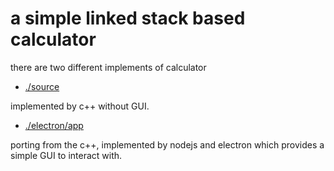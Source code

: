 # a simple linked stack based calculator

there are two different implements of calculator

* [./source](source)

implemented by c++ without GUI.

* [./electron/app](electron/app)

porting from the c++, implemented by nodejs and electron which provides a simple GUI to interact with.